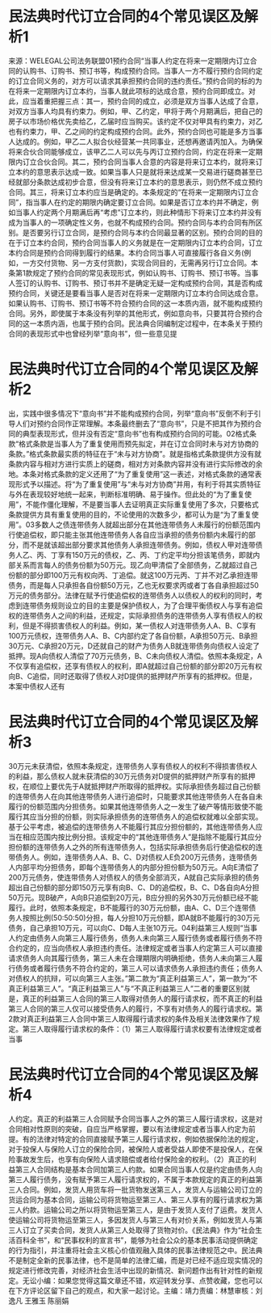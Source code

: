 # 民法典时代订立合同的4个常见误区及解析1

来源：WELEGAL公司法务联盟01预约合同“当事人约定在将来一定期限内订立合同的认购书、订购书、预订书等，构成预约合同。当事人一方不履行预约合同约定的订立合同义务的，对方可以请求其承担预约合同的违约责任。”预约合同的标的为在将来一定期限内订立本约，当事人就此项标的达成合意，预约合同即成立。对此，应当着重把握三点：其一，预约合同的成立，必须是双方当事人达成了合意，对双方当事人均具有约束力。例如，甲、乙约定，甲将于两个月期满后，把自己的房子以市场价格优先卖给乙，乙届时应当购买。该约定不仅对甲具有约束力，对乙也有约束力，甲、乙之间的约定构成预约合同。此外，预约合同也可能是多方当事人达成的。例如，甲乙二人拟合伙经营某一共同事业，还想再邀请丙加入。为确保将来合伙合同能够成立，该甲乙二人可以先与丙订立预约合同，约定在将来一定期限内订立合伙合同。其二，预约合同当事人合意的内容是将来订立本约，就将来订立本约的意思表示达成一致。如果当事人只是就将来达成某一交易进行磋商甚至已经就部分条款达成初步合意，但没有将来订立本约的意思表示，则仍然不成立预约合同。其三，将来订立本约应当是确定的。本条规定的“在将来一定期限内订立合同”，指当事人在约定的期限内确定要订立合同。如果是否订立本约并不确定，例如当事人约定两个月期满后再“考虑”订立本约，则此种情形下将来订立本约并没有成为当事人的一项确定性义务，也就不构成预约合同。预约合同与本约合同有所区别。是否要另行订立合同，是预约合同与本约合同最显著的区别。预约合同的目的在于订立本约合同，预约合同当事人的义务就是在一定期限内订立本约合同，订立本约合同是预约合同得到履行的结果。本约合同当事人可直接履行各自义务(例如，一方交付货物、另一方支付货款)，实现合同目的，无需再另行订立合同。本条第1款规定了预约合同的常见表现形式，例如认购书、订购书、预订书等。当事人签订的认购书、订购书、预订书并不是确定无疑一定构成预约合同，其是否构成预约合同，关键还是要看当事人是否对在将来一定期限内订立本约合同达成合意。如果认购书、订购书、预订书等不符合预约合同的这一本质内涵，就不能构成预约合同。另外，即使属于本条没有列举的其他形式，例如意向书，只要其符合预约合同的这一本质内涵，也属于预约合同。民法典合同编制定过程中，在本条关于预约合同的表现形式中也曾经列举“意向书”，但一些意见提

# 民法典时代订立合同的4个常见误区及解析2

出，实践中很多情况下“意向书”并不能构成预约合同，列举“意向书”反倒不利于引导人们对预约合同作正常理解。本条最终删去了“意向书”，只是不把其作为预约合同的典型表现形式，但并没有否定“意向书”也有构成预约合同的可能。02格式条款“格式条款是当事人为了重复使用而预先拟定，并在订立合同时未与对方协商的条款。”格式条款最实质的特征在于“未与对方协商”。就是指格式条款提供方没有就条款内容与相对方进行实质上的磋商，相对方对条款内容并没有进行实际修改的余地。本条对格式条款的定义还用了“为了重复使用”这一表述，对格式条款的通常表现形式予以描述。将“为了重复使用”与“未与对方协商”并用，有利于将其实质特征与外在表现较好地统一起来，判断标准明确、易于操作。但此处的“为了重复使用”，不能作僵化理解，不是要当事人去证明真正实际重复使用了多次，只要格式条款提供方具有重复使用的目的，不论使用的次数多少，都可认为是“为了重复使用”。03多数人之债连带债务人就超出部分在其他连带债务人未履行的份额范围内行使追偿权，即只能主张其他连带债务人各自应当承担的债务份额内未履行的部分，而不是就该超出部分要求其他债务人承担连带债务。例如，债权人甲对连带债务人乙、丙、丁享有150万元的债权，乙、丙、丁约定平均分担该笔债务，即就内部关系而言每人的债务份额为50万元。现乙向甲清偿了全部债务，乙就超过自己份额的部分即100万元有权向丙、丁追偿。就这100万元丙、丁并不对乙承担连带债务，而是每人只承担各自份额50万元，乙也无权要求丙或者丁各自承担超过50万元的债务部分。法律在赋予行使追偿权的连带债务人以债权人的权利的同时，考虑到连带债务规则设立的目的主要是保护债权人，为了合理平衡债权人与享有追偿权的连带债务人之间的利益，还规定，实际承担债务的连带债务人享有债权人的权利，但是不得损害债权人的利益。例如，某一债权人对连带债务人A、B、C享有100万元债权，连带债务人A、B、C内部约定了各自份额，A承担50万元、B承担30万元、C承担20万元，D还就自己的财产为债务人B就连带债务向债权人设定了抵押。现A向债权人清偿了70万元债务，B、C未向债权人清偿。依照本条规定，A不仅享有追偿权，还享有债权人的权利，即A就超过自己份额的部分即20万元有权向B、C追偿，同时还取得了债权人对D提供的抵押财产所享有的抵押权。但是，本案中债权人还有

# 民法典时代订立合同的4个常见误区及解析3

30万元未获清偿，依照本条规定，连带债务人享有债权人的权利不得损害债权人的利益，那么债权人就未获清偿的30万元债务对D提供的抵押财产所享有的抵押权，在顺位上要优先于A就抵押财产所取得的抵押权。实际承担债务超过自己份额的连带债务人在向其他连带债务人进行追偿时，只能要求其他连带债务人在各自未履行的份额范围内分担债务。如果其他连带债务人之一发生了破产等情形致使不能履行其应当分担的份额，则实际承担债务的连带债务人的追偿权就难以全部实现。基于公平考虑，被追偿的连带债务人不能履行其应分担份额的，其他连带债务人应当在相应范围内按比例分担。该规定中的“其他连带债务人”是指除不能履行其应分担份额的连带债务人之外的所有连带债务人，包括实际承担债务后行使追偿权的连带债务人。例如，连带债务人A、B、C、D对债权人E负200万元债务，连带债务人内部平均分担债务，即每个连带债务人的内部分担份额为50万元。A向E清偿了200万元债务，使连带债务人对债权人的债务全部消灭，A就自己实际承担的债务超出自己份额的部分即150万元享有向B、C、D的追偿权，B、C、D各自向A分担50万元。现B破产，A向B只追偿到20万元，B应分担的另外30万元份额已经不能履行。此时，依照本条规定，B不能履行的30万元份额，由A、C、D三个连带债务人按照比例(50∶50∶50)分担，每人分担10万元份额，即A就B不能履行的30万元债务，自己承担10万元，可以向C、D每人主张10万元。04利益第三人规则“当事人约定由债务人向第三人履行债务，债务人未向第三人履行债务或者履行债务不符合约定的，应当向债权人承担违约责任。法律规定或者当事人约定第三人可以直接请求债务人向其履行债务，第三人未在合理期限内明确拒绝，债务人未向第三人履行债务或者履行债务不符合约定的，第三人可以请求债务人承担违约责任；债务人对债权人的抗辩，可以向第三人主张。”第二款为“真正利益第三人”，第一款为“不真正利益第三人”。“真正利益第三人”与“不真正利益第三人”二者的重要区别就是，真正的利益第三人合同的第三人取得对债务人的履行请求权，而不真正的利益第三人合同的第三人仅可以接受债务人的履行，不享有对债务人的履行请求权。第2款对真正利益第三人合同中第三人取得履行请求权的条件及相关法律效果作了规定。第三人取得履行请求权的条件：（1）第三人取得履行请求权要有法律规定或者当事

# 民法典时代订立合同的4个常见误区及解析4

人约定。真正的利益第三人合同赋予合同当事人之外的第三人履行请求权，这是对合同相对性原则的突破，自应当严格掌握，要以有法律规定或者当事人约定为前提。有的法律对特定的合同直接赋予第三人履行请求权，例如依据保险法的规定，对于投保人与保险人订立的保险合同，被保险人或者受益人即使不是投保人，在保险事故发生后，也享有向保险人请求赔偿或者给付保险金的权利。（2）真正的利益第三人合同结构是基本合同加第三人约款。如果合同当事人仅是约定由债务人向第三人履行债务，没有赋予第三人履行请求权的，不属于本款规定的真正的利益第三人合同。例如，发货人用货车将一批货物发送第三人，发货人与运输公司订立的货运合同为基本合同，运输公司将货物运至第三人、第三人享有的履行请求权为第三人约款。运输公司之所以将货物运至第三人，是由于发货人支付了运费。发货人使运输公司将货物运至第三人，多因发货人与第三人有对价关系，例如发货人与第三人订立了买卖合同，发货人从第三人处取得了货物对价。《民法典》作为“社会生活百科全书”，和“民事权利的宣言书”，能够为社会公众的基本民事活动提供确定的行为指引，并注重将社会主义核心价值观融入具体的民事法律规范之中。民法典不是制定全新的民事法律，也不是简单的法律汇编，而是对已经不适应现实情况的规定进行修改完善，对经济社会生活中出现的新情况、新问题作出有针对性的新规定。无讼小编：如果您觉得这篇文章还不错，欢迎转发分享、点赞收藏，您也可以在下方评论区留下自己的观点，和大家一起讨论。主编：靖力责编：林慧审核：刘逸凡 王雅玉 陈丽娟

